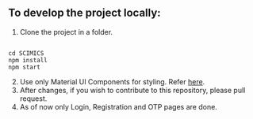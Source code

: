 ## To develop the project locally:

1. Clone the project in a folder.

```

cd SCIMICS
npm install
npm start

```

2. Use only Material UI Components for styling.  Refer [here](https://mui.com/material-ui/getting-started/).
3. After changes, if you wish to contribute to this repository, please pull request.
4. As of now only Login, Registration and OTP pages are done.
